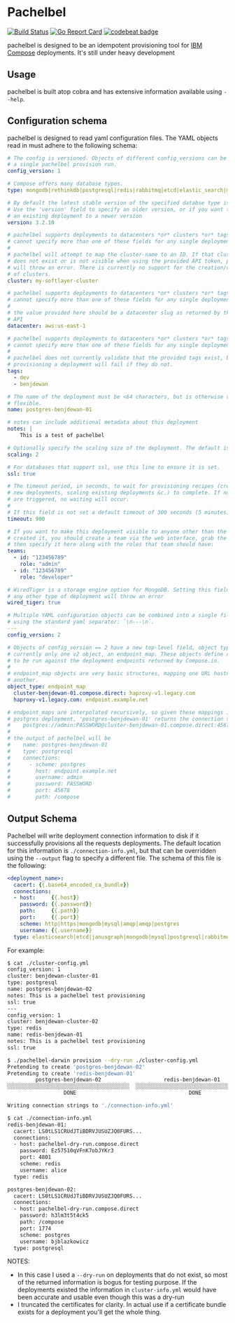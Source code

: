 # Pachelbel
[![Build Status](https://travis-ci.org/benjdewan/pachelbel.svg?branch=master)](https://travis-ci.org/benjdewan/pachelbel)
[![Go Report Card](https://goreportcard.com/badge/github.com/benjdewan/pachelbel)](https://goreportcard.com/report/github.com/benjdewan/pachelbel)
[![codebeat badge](https://codebeat.co/badges/12ff5e7c-e6f5-4791-a706-2ee1a8fe7653)](https://codebeat.co/projects/github-com-benjdewan-pachelbel-master)

pachelbel is designed to be an idempotent provisioning tool for [IBM Compose](compose.io) deployments. It's still under heavy development

## Usage
pachelbel is built atop cobra and has extensive information available using `--help`.

## Configuration schema
pachelbel is designed to read yaml configuration files. The YAML objects read in must adhere to the following schema:

```yaml
# The config is versioned. Objects of different config_versions can be used in
# a single pachelbel provision run.
config_version: 1

# Compose offers many database types.
type: mongodb|rethinkdb|postgresql|redis|rabbitmq|etcd|elastic_search|mysql|janusgraph

# By default the latest stable version of the specified databse type is used.
# Use the 'version' field to specify an older version, or if you want to update
# an existing deployment to a newer version
version: 3.2.10

# pachelbel supports deployments to datacenters *or* clusters *or* tags. You
# cannot specify more than one of these fields for any single deployment.
#
# pachelbel will attempt to map the cluster-name to an ID. If that cluster
# does not exist or is not visible when using the provided API token, pachelbel
# will throw an error. There is currently no support for the creation/deleting
# of clusters.
cluster: my-softlayer-cluster

# pachelbel supports deployments to datacenters *or* clusters *or* tags. You
# cannot specify more than one of these fields for any single deployment.
#
# the value provided here should be a datacenter slug as returned by the compose
# API
datacenter: aws:us-east-1

# pachelbel supports deployments to datacenters *or* clusters *or* tags. You
# cannot specify more than one of these fields for any single deployment.
#
# pachelbel does not currently validate that the provided tags exist, but
# provisioning a deployment will fail if they do not.
tags:
  - dev
  - benjdewan

# The name of the deployment must be <64 characters, but is otherwise very
# flexible.
name: postgres-benjdewan-01

# notes can include additional metadata about this deployment
notes: |
    This is a test of pachelbel

# Optionally specify the scaling size of the deployment. The default is '1'
scaling: 2

# For databases that support ssl, use this line to ensure it is set.
ssl: true

# The timeout period, in seconds, to wait for provisioning recipes (creating
# new deployments, scaling existing deployments &c.) to complete. If no recipes
# are triggered, no waiting will occur.
#
# If this field is not set a default timeout of 300 seconds (5 minutes) is used.
timeout: 900

# If you want to make this deployment visible to anyone other than the user that
# created it, you should create a team via the web interface, grab the team ID, and
# then specify it here along with the roles that team should have:
teams:
  - id: "123456789"
    role: "admin"
  - id: "123456789"
    role: "developer"

# WiredTiger is a storage engine option for MongoDB. Setting this field for
# any other type of deployment will throw an error
wired_tiger: true

# Multiple YAML configuration objects can be combined into a single file separated
# using the standard yaml separator: `\n---\n`.
---
config_version: 2

# Objects of config_version == 2 have a new top-level field, object type. There is
# currently only one v2 object, an endpoint_map. These objects define conversions
# to be run against the deployment endpoints returned by Compose.io.
#
# endpoint_map objects are very basic structures, mapping one URL hostname to
# another.
object_type: endpoint_map
  cluster-benjdewan-01.compose.direct: haproxy-v1.legacy.com
  haproxy-v1.legacy.com: endpoint.example.net

# endpoint_maps are interpolated recursively, so given these mappings if my
# postgres deployment, 'postgres-benjdewan-01' returns the connection string:
#    postgres://admin:PASSWORD@cluster-benjdewan-01.compose.direct:45678/compose
#
# the output of pachelbel will be
#    name: postgres-benjdewan-01
#    type: postgresql
#    connections:
#      - scheme: postgres
#        host: endpoint.example.net
#        username: admin
#        password: PASSWORD
#        port: 45678
#        path: /compose
```

## Output Schema

Pachelbel will write deployment connection information to disk if it successfully provisions all the requests deployments. The default location for this information is `./connection-info.yml`, but that can be overridden using the `--output` flag to specify a different file. The schema of this file is the following:

```yaml
<deployment_name>:
  cacert: {{.base64_encoded_ca_bundle}}
  connections:
  - host:     {{.host}}
    password: {{.password}}
    path:     {{.path}}
    port:     {{.port}}
    scheme: http|https|mongodb|mysql|amqp|amqp|postgres
    username: {{.username}}
  type: elasticsearch|etcd|janusgraph|mongodb|mysql|postgresql|rabbitmq|redis|scylladb
```

For example:
```bash
$ cat ./cluster-config.yml
config_version: 1
cluster: benjdewan-cluster-01
type: postgresql
name: postgres-benjdewan-02
notes: This is a pachelbel test provisioning
ssl: true
---
config_version: 1
cluster: benjdewan-cluster-02
type: redis
name: redis-benjdewan-01
notes: This is a pachelbel test provisioning
ssl: true

$ ./pachelbel-darwin provision --dry-run ./cluster-config.yml
Pretending to create 'postgres-benjdewan-02'
Pretending to create 'redis-benjdewan-01'
         postgres-benjdewan-02                    redis-benjdewan-01
░░░░░░░░░░░░░░░░░░░░░░░░░░░░░░░░░░░░░░░  ░░░░░░░░░░░░░░░░░░░░░░░░░░░░░░░░░░░░░░░
                  DONE                                    DONE

Writing connection strings to './connection-info.yml'

$ cat ./connection-info.yml
redis-benjdewan-01:
  cacert: LS0tLS1CRUdJTiBDRVJUSUZJQ0FURS...
  connections:
  - host: pachelbel-dry-run.compose.direct
    password: Ez57510qVFnK7obJYKr3
    port: 4801
    scheme: redis
    username: alice
  type: redis

postgres-benjdewan-02:
  cacert: LS0tLS1CRUdJTiBDRVJUSUZJQ0FURS...
  connections:
  - host: pachelbel-dry-run.compose.direct
    password: h3lm3t5t4ck5
    path: /compose
    port: 1774
    scheme: postgres
    username: bjblazkowicz
  type: postgresql
```

NOTES:
* In this case I used a `--dry-run` on deployments that do not exist, so most of the returned information is bogus for testing purpose. If the deployments existed the information in `cluster-info.yml` would have been accurate and usable even though this was a dry-run
* I truncated the certificates for clarity. In actual use if a certificate bundle exists for a deployment you'll get the whole thing.
